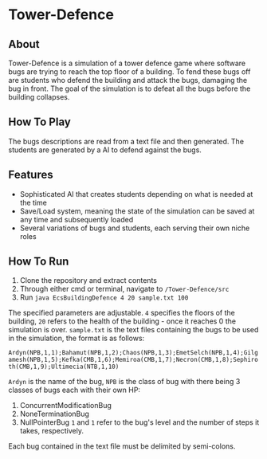 # Tower-Defence
## About
Tower-Defence is a simulation of a tower defence game where software bugs are trying to reach the top floor of a building. To fend these bugs off are students who defend the building and attack the bugs, damaging the bug in front. The goal of the simulation is to defeat all the bugs before the building collapses.

## How To Play
The bugs descriptions are read from a text file and then generated. The students are generated by a AI to defend against the bugs. 

## Features
- Sophisticated AI that creates students depending on what is needed at the time
- Save/Load system, meaning the state of the simulation can be saved at any time and subsequently loaded
- Several variations of bugs and students, each serving their own niche roles

## How To Run
1. Clone the repository and extract contents
2. Through either cmd or terminal, navigate to `/Tower-Defence/src`
3. Run `java EcsBuildingDefence 4 20 sample.txt 100`

The specified parameters are adjustable. `4` specifies the floors of the building, `20` refers to the health of the building - once it reaches 0 the simulation is over. `sample.txt` is the text files containing the bugs to be used in the simulation, the format is as follows:

`Ardyn(NPB,1,1);Bahamut(NPB,1,2);Chaos(NPB,1,3);EmetSelch(NPB,1,4);Gilgamesh(NPB,1,5);Kefka(CMB,1,6);Memiroa(CMB,1,7);Necron(CMB,1,8);Sephiroth(CMB,1,9);Ultimecia(NTB,1,10)`

`Ardyn` is the name of the bug, `NPB` is the class of bug with there being 3 classes of bugs each with their own HP:
1. ConcurrentModificationBug
2. NoneTerminationBug
3. NullPointerBug
`1` and `1` refer to the bug's level and the number of steps it takes, respectively.

Each bug contained in the text file must be delimited by semi-colons.
